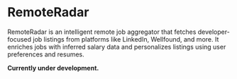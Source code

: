 # RemoteRadar

RemoteRadar is an intelligent remote job aggregator that fetches developer-focused job listings from platforms like LinkedIn, Wellfound, and more. It enriches jobs with inferred salary data and personalizes listings using user preferences and resumes.

**Currently under development.**
